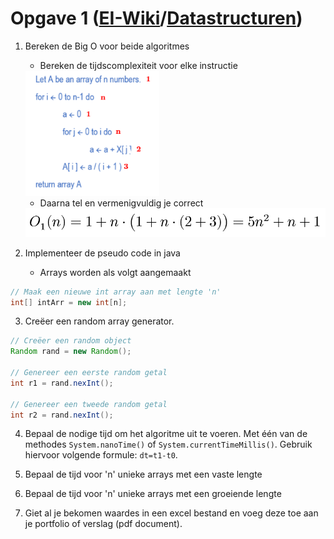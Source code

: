 # Opgave 1 ([EI-Wiki](..)/[Datastructuren](Datastructuren/Home))
1. Bereken de Big O voor beide algoritmes
    * Bereken de tijdscomplexiteit voor elke instructie

    <img height="200px" src="media/opgave1/numalgo.png">

    * Daarna tel en vermenigvuldig je correct

    <img width="500px" src="media/opgave1/funcalgo.png">

2. Implementeer de pseudo code in java
    * Arrays worden als volgt aangemaakt
```java
// Maak een nieuwe int array aan met lengte 'n'
int[] intArr = new int[n];
```
3. Creëer een random array generator.
```java
// Creëer een random object
Random rand = new Random();

// Genereer een eerste random getal
int r1 = rand.nexInt();

// Genereer een tweede random getal
int r2 = rand.nexInt();
```

4. Bepaal de nodige tijd om het algoritme uit te voeren. Met één van de methodes `System.nanoTime()` of `System.currentTimeMillis()`. Gebruik hiervoor volgende formule: `dt=t1-t0`.

5. Bepaal de tijd voor 'n' unieke arrays met een vaste lengte
6. Bepaal de tijd voor 'n' unieke arrays met een groeiende lengte
7. Giet al je bekomen waardes in een excel bestand en voeg deze toe aan je portfolio of verslag (pdf document).
